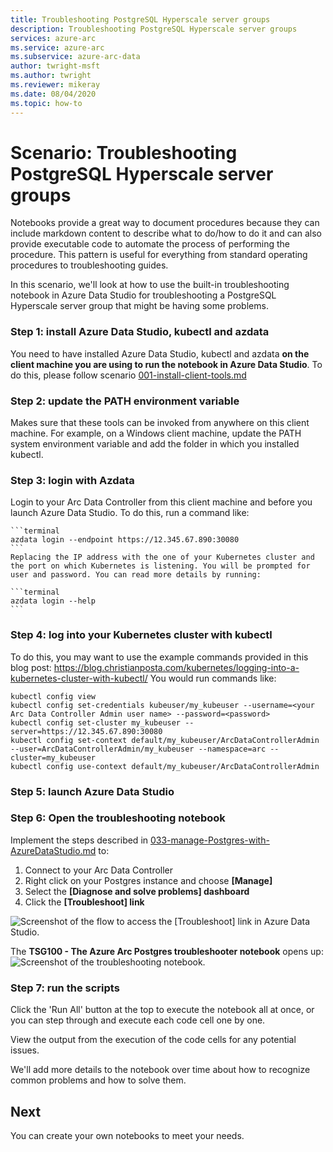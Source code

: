 ```yaml
---
title: Troubleshooting PostgreSQL Hyperscale server groups
description: Troubleshooting PostgreSQL Hyperscale server groups
services: azure-arc
ms.service: azure-arc
ms.subservice: azure-arc-data
author: twright-msft
ms.author: twright
ms.reviewer: mikeray
ms.date: 08/04/2020
ms.topic: how-to
---
```


# Scenario: Troubleshooting PostgreSQL Hyperscale server groups

Notebooks provide a great way to document procedures because they can include markdown content to describe what to do/how to do it and can also provide executable code to automate the process of performing the procedure.  This pattern is useful for everything from standard operating procedures to troubleshooting guides.

In this scenario, we'll look at how to use the built-in troubleshooting notebook in Azure Data Studio for troubleshooting a PostgreSQL Hyperscale server group that might be having some problems.

### Step 1: install Azure Data Studio, kubectl and azdata
You need to have installed Azure Data Studio, kubectl and azdata **on the client machine you are using to run the notebook in Azure Data Studio**. To do this, please follow scenario [001-install-client-tools.md](https://github.com/microsoft/Azure-data-services-on-Azure-Arc/blob/jul-2020/scenarios/001-install-client-tools.md)

### Step 2: update the PATH environment variable
Makes sure that these tools can be invoked from anywhere on this client machine. For example, on a Windows client machine, update the PATH system environment variable and add the folder in which you installed kubectl.

### Step 3: login with Azdata
Login to your Arc Data Controller from this client machine and before you launch Azure Data Studio. To do this, run a command like:

    ```terminal
    azdata login --endpoint https://12.345.67.890:30080
    ```
    Replacing the IP address with the one of your Kubernetes cluster and the port on which Kubernetes is listening. You will be prompted for user and password. You can read more details by running:

    ```terminal
    azdata login --help
    ```

### Step 4: log into your Kubernetes cluster with kubectl
To do this, you may want to use the example commands provided in this blog post: https://blog.christianposta.com/kubernetes/logging-into-a-kubernetes-cluster-with-kubectl/
You would run commands like:

```terminal
kubectl config view
kubectl config set-credentials kubeuser/my_kubeuser --username=<your Arc Data Controller Admin user name> --password=<password>
kubectl config set-cluster my_kubeuser --server=https://12.345.67.890:30080
kubectl config set-context default/my_kubeuser/ArcDataControllerAdmin --user=ArcDataControllerAdmin/my_kubeuser --namespace=arc --cluster=my_kubeuser
kubectl config use-context default/my_kubeuser/ArcDataControllerAdmin
```

### Step 5: launch Azure Data Studio

### Step 6: Open the troubleshooting notebook

Implement the steps described in  [033-manage-Postgres-with-AzureDataStudio.md](https://github.com/microsoft/Azure-data-services-on-Azure-Arc/blob/jul-2020/scenarios/033-manage-Postgres-with-AzureDataStudio.md) to:
1. Connect to your Arc Data Controller
2. Right click on your Postgres instance and choose **[Manage]**
3. Select the **[Diagnose and solve problems] dashboard**
4. Click the **[Troubleshoot] link**

![Screenshot of the flow to access the [Troubleshoot] link in Azure Data Studio.](/assets/ADS_Jul2020_Controller_Postgres_TroubleshootingNotebookjpg.jpg)

The **TSG100 - The Azure Arc Postgres troubleshooter notebook** opens up:
![Screenshot of the troubleshooting notebook.](/assets/ADS_Jul2020_Controller_Postgres_TroubleshootingNotebook2.jpg)

### Step 7: run the scripts
Click the 'Run All' button at the top to execute the notebook all at once, or you can step through and execute each code cell one by one.

View the output from the execution of the code cells for any potential issues.

We'll add more details to the notebook over time about how to recognize common problems and how to solve them.

## Next
You can create your own notebooks to meet your needs.
